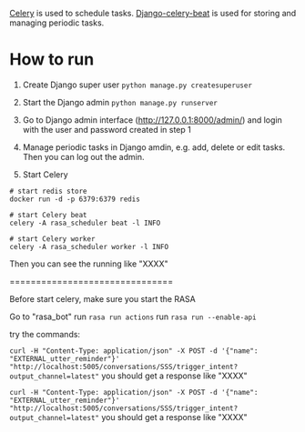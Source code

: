[Celery](https://docs.celeryproject.org/en/stable/) is used to schedule tasks. [Django-celery-beat](https://django-celery-beat.readthedocs.io/en/latest/) is used for storing and managing periodic tasks.

# How to run

1. Create Django super user
`python manage.py createsuperuser`

2. Start the Django admin
`python manage.py runserver`

3. Go to Django admin interface (http://127.0.0.1:8000/admin/) and login
 with the user and password created in step 1

4. Manage periodic tasks in Django amdin, e.g. add, delete or edit tasks.
Then you can log out the admin.

5. Start Celery

```
# start redis store
docker run -d -p 6379:6379 redis

# start Celery beat
celery -A rasa_scheduler beat -l INFO

# start Celery worker
celery -A rasa_scheduler worker -l INFO
```

Then you can see the running like "XXXX"


===============================

Before start celery, make sure you start the RASA

Go to "rasa_bot"
run `rasa run actions`
run `rasa run --enable-api`

try the commands:

`curl -H "Content-Type: application/json" -X POST -d '{"name": "EXTERNAL_utter_reminder"}' "http://localhost:5005/conversations/SSS/trigger_intent?output_channel=latest"`
you should get a response like "XXXX"

`curl -H "Content-Type: application/json" -X POST -d '{"name": "EXTERNAL_utter_reminder"}' "http://localhost:5005/conversations/SSS/trigger_intent?output_channel=latest"`
you should get a response like "XXXX"